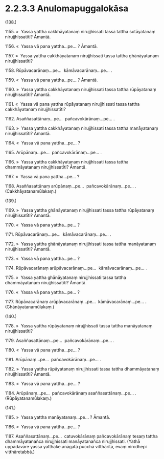 # 2.2.3.3 Anulomapuggalokāsa

(138.)

1155\. »  Yassa yattha cakkhāyatanaṃ nirujjhissati tassa tattha sotāyatanaṃ nirujjhissatīti? Āmantā.

1156\. «  Yassa vā pana yattha…pe… ? Āmantā.

1157\. »  Yassa yattha cakkhāyatanaṃ nirujjhissati tassa tattha ghānāyatanaṃ nirujjhissatīti?

1158\. Rūpāvacarānaṃ…pe…  kāmāvacarānaṃ…pe… .

1159\. «  Yassa vā pana yattha…pe… ? Āmantā.

1160\. »  Yassa yattha cakkhāyatanaṃ nirujjhissati tassa tattha rūpāyatanaṃ nirujjhissatīti? Āmantā.

1161\. «  Yassa vā pana yattha rūpāyatanaṃ nirujjhissati tassa tattha cakkhāyatanaṃ nirujjhissatīti?

1162\. Asaññasattānaṃ…pe…  pañcavokārānaṃ…pe… .

1163\. »  Yassa yattha cakkhāyatanaṃ nirujjhissati tassa tattha manāyatanaṃ nirujjhissatīti? Āmantā.

1164\. «  Yassa vā pana yattha…pe… ?

1165\. Arūpānaṃ…pe…  pañcavokārānaṃ…pe… .

1166\. »  Yassa yattha cakkhāyatanaṃ nirujjhissati tassa tattha dhammāyatanaṃ nirujjhissatīti? Āmantā.

1167\. «  Yassa vā pana yattha…pe… ?

1168\. Asaññasattānaṃ arūpānaṃ…pe…  pañcavokārānaṃ…pe… . (Cakkhāyatanamūlakaṃ.)

(139.)

1169\. »  Yassa yattha ghānāyatanaṃ nirujjhissati tassa tattha rūpāyatanaṃ nirujjhissatīti? Āmantā.

1170\. «  Yassa vā pana yattha…pe… ?

1171\. Rūpāvacarānaṃ…pe…  kāmāvacarānaṃ…pe… .

1172\. »  Yassa yattha ghānāyatanaṃ nirujjhissati tassa tattha manāyatanaṃ nirujjhissatīti? Āmantā.

1173\. «  Yassa vā pana yattha…pe… ?

1174\. Rūpāvacarānaṃ arūpāvacarānaṃ…pe…  kāmāvacarānaṃ…pe… .

1175\. »  Yassa yattha ghānāyatanaṃ nirujjhissati tassa tattha dhammāyatanaṃ nirujjhissatīti? Āmantā.

1176\. «  Yassa vā pana yattha…pe… ?

1177\. Rūpāvacarānaṃ arūpāvacarānaṃ…pe…  kāmāvacarānaṃ…pe… . (Ghānāyatanamūlakaṃ.)

(140.)

1178\. »  Yassa yattha rūpāyatanaṃ nirujjhissati tassa tattha manāyatanaṃ nirujjhissatīti?

1179\. Asaññasattānaṃ…pe…  pañcavokārānaṃ…pe… .

1180\. «  Yassa vā pana yattha…pe… ?

1181\. Arūpānaṃ…pe…  pañcavokārānaṃ…pe… .

1182\. »  Yassa yattha rūpāyatanaṃ nirujjhissati tassa tattha dhammāyatanaṃ nirujjhissatīti? Āmantā.

1183\. «  Yassa vā pana yattha…pe… ?

1184\. Arūpānaṃ…pe…  pañcavokārānaṃ asaññasattānaṃ…pe… . (Rūpāyatanamūlakaṃ.)

(141.)

1185\. »  Yassa yattha manāyatanaṃ…pe… ? Āmantā.

1186\. «  Yassa vā pana yattha…pe… ?

1187\. Asaññasattānaṃ…pe…  catuvokārānaṃ pañcavokārānaṃ tesaṃ tattha dhammāyatanañca nirujjhissati manāyatanañca nirujjhissati. (Yathā uppādavāre yassa yatthake anāgatā pucchā vitthāritā, evaṃ nirodhepi vitthāretabbā.)
